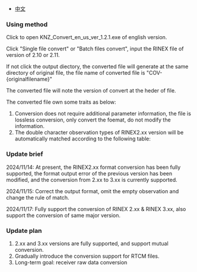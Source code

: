 - [中文](ReadmeCN.md)

### Using method ###

Click to open KNZ_Convert_en_us_ver_1.2.1.exe of english version.

Click "Single file convert" or "Batch files convert", input the RINEX file of version of 2.10 or 2.11.

If not click the output diectory, the converted file will generate at the same directory of original file, 
the file name of converted file is "COV-{originalfilename}"

The converted file will note the version of convert at the heder of file.

The converted file own some traits as below:

1. Conversion does not require additional parameter information,
the file is lossless conversion, only convert the foemat,
do not modify the information. 
2. The double character observation types of RINEX2.xx version will be automatically matched according to the following table:

### Update brief ###
2024/11/14: At present, the RINEX2.xx format conversion has been fully supported,
the format output error of the previous version has been modified,
and the conversion from 2.xx to 3.xx is currently supported.

2024/11/15: Correct the output format, omit the empty observation and change the
rule of match.

2024/11/17: Fully support the conversion of RINEX 2.xx & RINEX 3.xx, also support
the conversion of same major version.

### Update plan ###
1. 2.xx and 3.xx versions are fully supported, and support mutual conversion.
2. Gradually introduce the conversion support for RTCM files.
3. Long-term goal: receiver raw data conversion
